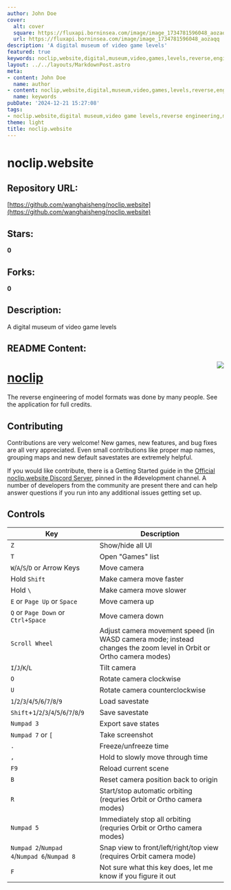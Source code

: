 ```yaml
---
author: John Doe
cover:
  alt: cover
  square: https://fluxapi.borninsea.com/image/image_1734781596048_aozaqq
  url: https://fluxapi.borninsea.com/image/image_1734781596048_aozaqq
description: 'A digital museum of video game levels'
featured: true
keywords: noclip,website,digital,museum,video,games,levels,reverse,engineering,model,formats,contributing,getting,started,Discord_server,development,controls,savestate,orbit,orthographic,camera,modes,screenshot,timer,reloading,scene,camera,position Keywords
layout: ../../layouts/MarkdownPost.astro
meta:
- content: John Doe
  name: author
- content: noclip,website,digital,museum,video,games,levels,reverse,engineering,model,formats,contributing,getting,started,Discord_server,development,controls,savestate,orbit,orthographic,camera,modes,screenshot,timer,reloading,scene,camera,position Keywords
  name: keywords
pubDate: '2024-12-21 15:27:08'
tags:
- noclip.website,digital museum,video game levels,reverse engineering,model formats,contributing,guides,Discord server,controls,savestates,screenshot,timing
theme: light
title: noclip.website
---
```


# noclip.website

## Repository URL: 
[https://github.com/wanghaisheng/noclip.website](https://github.com/wanghaisheng/noclip.website)

## Stars: 
**0**

## Forks: 
**0**

## Description: 
A digital museum of video game levels

## README Content: 
<img align="right" src="src/assets/logo.png">

# <a href="https://noclip.website">noclip</a>

The reverse engineering of model formats was done by many people. See the application for full credits.

## Contributing

Contributions are very welcome! New games, new features, and bug fixes are all very appreciated. Even small contributions like proper map names, grouping maps and new default savestates are extremely helpful.

If you would like contribute, there is a Getting Started guide in the [Official noclip.website Discord Server](https://discord.gg/bkJmKKv), pinned in the #development channel. A number of developers from the community are present there and can help answer questions if you run into any additional issues getting set up.

## Controls

Key | Description
-|-
`Z` | Show/hide all UI
`T` | Open "Games" list
`W`/`A`/`S`/`D` or Arrow Keys | Move camera
Hold `Shift` | Make camera move faster
Hold `\` | Make camera move slower
`E` or `Page Up` or `Space` | Move camera up
`Q` or `Page Down` or `Ctrl+Space` | Move camera down
`Scroll Wheel` | Adjust camera movement speed (in WASD camera mode; instead changes the zoom level in Orbit or Ortho camera modes)
`I`/`J`/`K`/`L` | Tilt camera
`O` | Rotate camera clockwise
`U` | Rotate camera counterclockwise
`1`/`2`/`3`/`4`/`5`/`6`/`7`/`8`/`9` | Load savestate
`Shift`+`1`/`2`/`3`/`4`/`5`/`6`/`7`/`8`/`9` | Save savestate
`Numpad 3` | Export save states
`Numpad 7` or `[` | Take screenshot
`.` | Freeze/unfreeze time
`,` | Hold to slowly move through time
`F9` | Reload current scene
`B` | Reset camera position back to origin
`R` | Start/stop automatic orbiting (requries Orbit or Ortho camera modes)
`Numpad 5` | Immediately stop all orbiting (requries Orbit or Ortho camera modes)
`Numpad 2`/`Numpad 4`/`Numpad 6`/`Numpad 8` | Snap view to front/left/right/top view (requires Orbit camera mode)
`F` | Not sure what this key does, let me know if you figure it out

